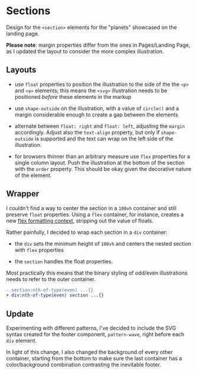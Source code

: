 # Sections

Design for the `<section>` elements for the "planets" showcased on the landing page.

**Please note**: margin properties differ from the ones in Pages/Landing Page, as I updated the layout to consider the more complex illustration.

## Layouts

- use `float` properties to position the illustration to the side of the the `<p>` and `<a>` elements; this means the `<svg>` illustration needs to be positioned _before_ these elements in the markup

- use `shape-outside` on the illustration, with a value of `circle()` and a margin considerable enough to create a gap between the elements

- alternate between `float: right` and `float: left`, adjusting the `margin` accordingly. Adjust also the `text-align` property, but only if `shape-outside` is supported and the text can wrap on the left side of the illustration.

- for browsers thinner than an arbitrary measure use `flex` properties for a single column layout. Push the illustration at the bottom of the section with the `order` property. This should be okay given the decorative nature of the element.

## Wrapper

I couldn't find a way to center the section in a `100vh` container and still preserve `float` properties. Using a `flex` container, for instance, creates a new [flex formatting context](https://www.w3.org/TR/css-flexbox-1/#flex-formatting-context), stripping out the value of floats.

Rather painfully, I decided to wrap each section in a `div` container:

- the `div` sets the minimum height of `100vh` and centers the nested section with `flex` properties

- the `section` handles the float properties.

Most practically this means that the binary styling of odd/even illustrations needs to refer to the outer container.

```diff
- section:nth-of-type(even) ...{}
+ div:nth-of-type(even) section ...{}
```

## Update

Experimenting with different patterns, I've decided to include the SVG syntax created for the footer component, `pattern-wave`, right before each `div` element.

In light of this change, I also changed the background of every other container, starting from the bottom to make sure the last container has a color/background combination contrasting the inevitable footer.
